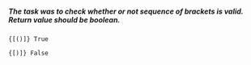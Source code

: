 ##### The task was to check whether or not sequence of brackets is valid. Return value should be boolean.

`{[()]} True`

`{[)]} False`
